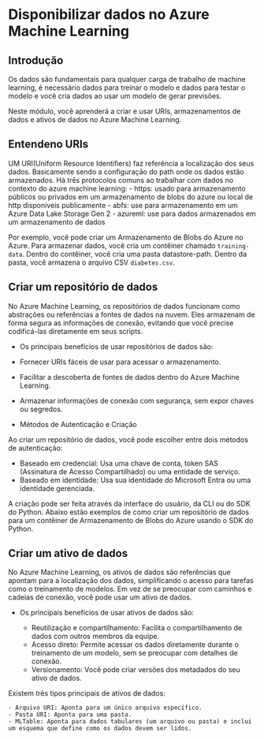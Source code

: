 # Disponibilizar dados no Azure Machine Learning 

## Introdução

Os dados são fundamentais para qualquer carga de trabalho de machine learning, é necessário dados para treinar o modelo e dados para testar o modelo e você cria dados ao usar um modelo de gerar previsões.

Neste módulo, você aprenderá a criar e usar URIs, armazenamentos de dados e ativos de dados no Azure Machine Learning.

## Entendeno URIs

UM URI(Uniform Resource Identifiers) faz referência a localização dos seus dados. Basicamente sendo a configuração do path onde os dados estão armazenados. Há três protocolos comuns ao trabalhar com dados no contexto  do azure machine learning:
    - https: usado para armazenamento públicos ou privados em um armazenamento de blobs do azure ou local de http disponíveis publicamente 
    - abfs: use para armazenamento em um Azure Data Lake Storage Gen 2
    - azureml: use para dados armazenados em um armazenamento de dados

Por exemplo, você pode criar um Armazenamento de Blobs do Azure no Azure. Para armazenar dados, você cria um contêiner chamado ```training-data```. Dentro do contêiner, você cria uma pasta datastore-path. Dentro da pasta, você armazena o arquivo CSV ```diabetes.csv```.

## Criar um repositório de dados

No Azure Machine Learning, os repositórios de dados funcionam como abstrações ou referências a fontes de dados na nuvem. Eles armazenam de forma segura as informações de conexão, evitando que você precise codificá-las diretamente em seus scripts.

- Os principais benefícios de usar repositórios de dados são:

- Fornecer URIs fáceis de usar para acessar o armazenamento.
- Facilitar a descoberta de fontes de dados dentro do Azure Machine Learning.
- Armazenar informações de conexão com segurança, sem expor chaves ou segredos.
- Métodos de Autenticação e Criação

Ao criar um repositório de dados, você pode escolher entre dois métodos de autenticação:

  - Baseado em credencial: Usa uma chave de conta, token SAS (Assinatura de Acesso Compartilhado) ou uma entidade de serviço.
  - Baseado em identidade: Usa sua identidade do Microsoft Entra ou uma identidade gerenciada.

A criação pode ser feita através da interface do usuário, da CLI ou do SDK do Python. Abaixo estão exemplos de como criar um repositório de dados para um contêiner de Armazenamento de Blobs do Azure usando o SDK do Python.

## Criar um ativo de dados

No Azure Machine Learning, os ativos de dados são referências que apontam para a localização dos dados, simplificando o acesso para tarefas como o treinamento de modelos. Em vez de se preocupar com caminhos e cadeias de conexão, você pode usar um ativo de dados.

- Os principais benefícios de usar ativos de dados são:

  - Reutilização e compartilhamento: Facilita o compartilhamento de dados com outros membros da equipe.
  - Acesso direto: Permite acessar os dados diretamente durante o treinamento de um modelo, sem se preocupar com detalhes de conexão.
  - Versionamento: Você pode criar versões dos metadados do seu ativo de dados.

Existem três tipos principais de ativos de dados:

    - Arquivo URI: Aponta para um único arquivo específico.
    - Pasta URI: Aponta para uma pasta.
    - MLTable: Aponta para dados tabulares (um arquivo ou pasta) e inclui um esquema que define como os dados devem ser lidos.
